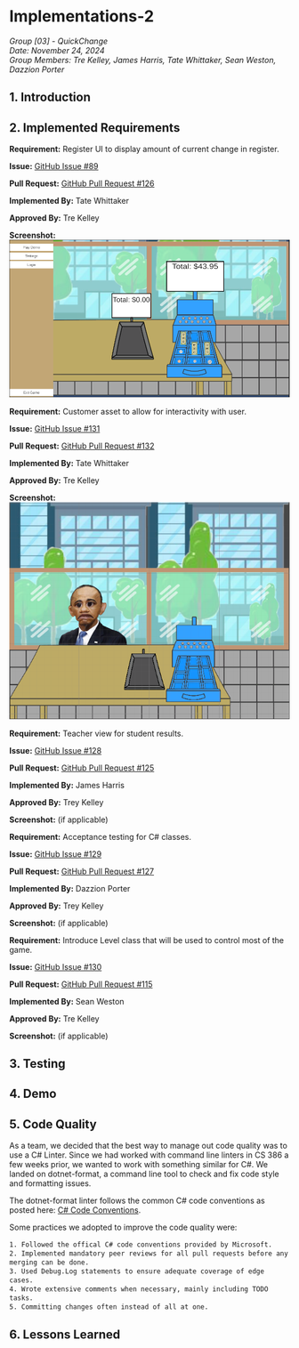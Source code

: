 # Implementations-2
*Group [03] - QuickChange*\
*Date: November 24, 2024*\
*Group Members: Tre Kelley, James Harris, Tate Whittaker, Sean Weston, Dazzion Porter*

## 1. Introduction

## 2. Implemented Requirements
**Requirement:** Register UI to display amount of current change in register.

**Issue:** [GitHub Issue #89](https://github.com/James-d-Harris/QuickChange/issues/89)

**Pull Request:** [GitHub Pull Request #126](https://github.com/James-d-Harris/QuickChange/pull/126)

**Implemented By:** Tate Whittaker

**Approved By:** Tre Kelley

**Screenshot:** ![image](https://github.com/James-d-Harris/QuickChange/blob/d6-work/images/unityregisterUIscreenshot.png)


**Requirement:** Customer asset to allow for interactivity with user.

**Issue:** [GitHub Issue #131](https://github.com/James-d-Harris/QuickChange/issues/131)

**Pull Request:** [GitHub Pull Request #132](https://github.com/James-d-Harris/QuickChange/pull/132)

**Implemented By:** Tate Whittaker

**Approved By:** Tre Kelley

**Screenshot:** ![image](https://github.com/James-d-Harris/QuickChange/blob/d6-work/images/unityCustomerAssetScreenshot.png)


**Requirement:** Teacher view for student results.

**Issue:** [GitHub Issue #128](https://github.com/James-d-Harris/QuickChange/issues/128)

**Pull Request:** [GitHub Pull Request #125](https://github.com/James-d-Harris/QuickChange/pull/125)

**Implemented By:** James Harris

**Approved By:** Trey Kelley

**Screenshot:** (if applicable)


**Requirement:** Acceptance testing for C# classes.

**Issue:** [GitHub Issue #129](https://github.com/James-d-Harris/QuickChange/issues/129)

**Pull Request:** [GitHub Pull Request #127](https://github.com/James-d-Harris/QuickChange/pull/127)

**Implemented By:** Dazzion Porter

**Approved By:** Trey Kelley

**Screenshot:** (if applicable)


**Requirement:** Introduce Level class that will be used to control most of the game.

**Issue:** [GitHub Issue #130](https://github.com/James-d-Harris/QuickChange/issues/130)

**Pull Request:** [GitHub Pull Request #115](https://github.com/James-d-Harris/QuickChange/pull/115)

**Implemented By:** Sean Weston

**Approved By:** Tre Kelley

**Screenshot:** (if applicable)

## 3. Testing

## 4. Demo

## 5. Code Quality

As a team, we decided that the best way to manage out code quality was to use a C# Linter. Since we had worked with command line linters in CS 386 a few weeks prior, we wanted to work with something similar for C#. We landed on dotnet-format, a command line tool to check and fix code style and formatting issues.

The dotnet-format linter follows the common C# code conventions as posted here: [C# Code Conventions](https://learn.microsoft.com/en-us/dotnet/csharp/fundamentals/coding-style/coding-conventions). 

Some practices we adopted to improve the code quality were:

    1. Followed the offical C# code conventions provided by Microsoft.
    2. Implemented mandatory peer reviews for all pull requests before any merging can be done.
    3. Used Debug.Log statements to ensure adequate coverage of edge cases.
    4. Wrote extensive comments when necessary, mainly including TODO tasks.
    5. Committing changes often instead of all at one.


## 6. Lessons Learned
